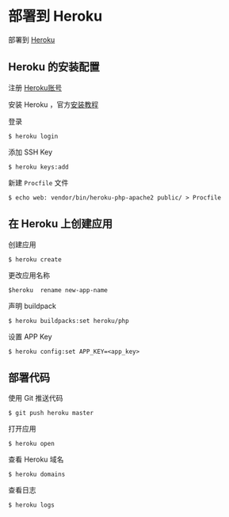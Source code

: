 # 部署到 Heroku

部署到 [Heroku](https://heroku.com/)

## Heroku 的安装配置

注册 [Heroku账号](http://signup.heroku.com/)

安装 Heroku ，官方[安装教程](https://devcenter.heroku.com/articles/heroku-cli)

登录

    $ heroku login

添加 SSH Key

    $ heroku keys:add

新建 `Procfile` 文件

    $ echo web: vendor/bin/heroku-php-apache2 public/ > Procfile

## 在 Heroku 上创建应用

创建应用

    $ heroku create

更改应用名称

    $heroku  rename new-app-name

声明 buildpack

    $ heroku buildpacks:set heroku/php

设置 APP Key

    $ heroku config:set APP_KEY=<app_key>

## 部署代码

使用 Git 推送代码

    $ git push heroku master

打开应用

    $ heroku open

查看 Heroku 域名

    $ heroku domains

查看日志

    $ heroku logs
